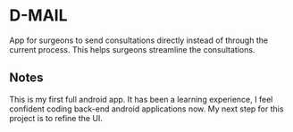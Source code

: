 # D-MAIL

App for surgeons to send consultations directly instead of through the current process. This helps surgeons streamline the consultations.

## Notes

This is my first full android app. It has been a learning experience, I feel confident coding back-end android applications now. My next step for this project is to refine the UI.
